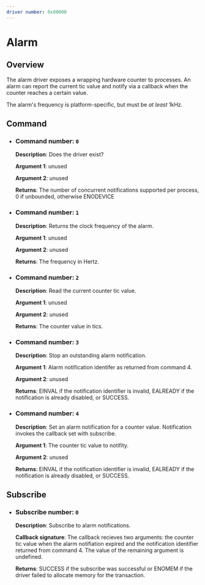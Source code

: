 ```yaml
---
driver number: 0x00000
---
```


# Alarm

## Overview

The alarm driver exposes a wrapping hardware counter to processes. An alarm can
report the current tic value and notify via a callback when the counter reaches
a certain value.

The alarm's frequency is platform-specific, but must be _at least_ 1kHz.

## Command

  * ### Command number: `0`

    **Description**: Does the driver exist?

    **Argument 1**: unused

    **Argument 2**: unused

    **Returns**: The number of concurrent notifications supported per process,
    0 if unbounded, otherwise ENODEVICE

  * ### Command number: `1`

    **Description**: Returns the clock frequency of the alarm.

    **Argument 1**: unused

    **Argument 2**: unused

    **Returns**: The frequency in Hertz.

  * ### Command number: `2`

    **Description**: Read the current counter tic value.

    **Argument 1**: unused

    **Argument 2**: unused

    **Returns**: The counter value in tics.

  * ### Command number: `3`

    **Description**: Stop an outstanding alarm notification.

    **Argument 1**: Alarm notification identifer as returned from command 4.

    **Argument 2**: unused

    **Returns**: EINVAL if the notification identifier is invalid, EALREADY if
    the notification is already disabled, or SUCCESS.

  * ### Command number: `4`

    **Description**: Set an alarm notification for a counter value.
    Notification invokes the callback set with subscribe.

    **Argument 1**: The counter tic value to notifity.

    **Argument 2**: unused

    **Returns**: EINVAL if the notification identifier is invalid, EALREADY if
    the notification is already disabled, or SUCCESS.

## Subscribe

  * ### Subscribe number: `0`

    **Description**: Subscribe to alarm notifications.

    **Callback signature**: The callback recieves two arguments: the counter
    tic value when the alarm notifiation expired and the notification
    identifier returned from command 4. The value of the remaining argument is
    undefined.

    **Returns**: SUCCESS if the subscribe was successful or ENOMEM if the
    driver failed to allocate memory for the transaction.


